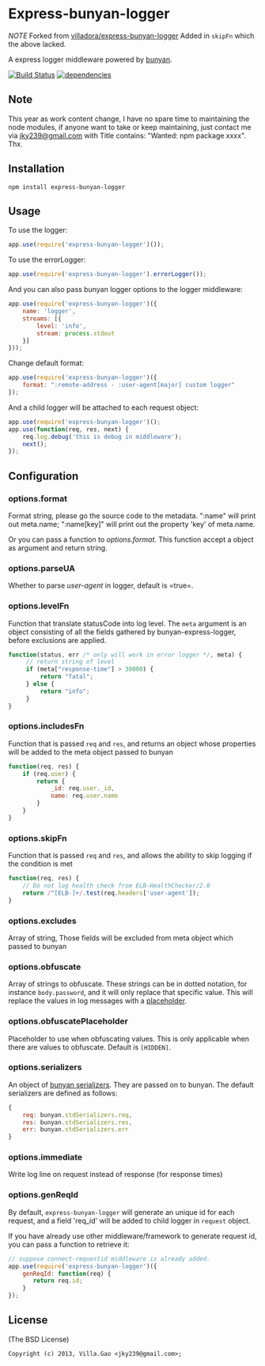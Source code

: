 # Express-bunyan-logger

*NOTE* Forked from [villadora/express-bunyan-logger](https://github.com/villadora/express-bunyan-logger)
Added in `skipFn` which the above lacked.

A express logger middleware powered by [bunyan](https://github.com/trentm/node-bunyan).

[![Build Status](https://travis-ci.org/villadora/express-bunyan-logger.svg?branch=master)](https://travis-ci.org/villadora/express-bunyan-logger) [![dependencies](https://david-dm.org/villadora/express-bunyan-logger.svg)](https://david-dm.org/villadora/express-bunyan-logger)


## Note

This year as work content change, I have no spare time to maintaining the node modules, if anyone want to take or keep maintaining, just contact me via jky239@gmail.com with Title contains: "Wanted: npm package xxxx". Thx.

## Installation

    npm install express-bunyan-logger

## Usage

To use the logger:

```javascript
app.use(require('express-bunyan-logger')());
```

To use the errorLogger:

```javascript
app.use(require('express-bunyan-logger').errorLogger());
```

And you can also pass bunyan logger options to the logger middleware:

```javascript
app.use(require('express-bunyan-logger')({
    name: 'logger',
    streams: [{
        level: 'info',
        stream: process.stdout
    }]
}));
```

Change default format:

```javascript
app.use(require('express-bunyan-logger')({
    format: ":remote-address - :user-agent[major] custom logger"
});
```
And a child logger will be attached to each request object:

```javascript
app.use(require('express-bunyan-logger')();
app.use(function(req, res, next) {
    req.log.debug('this is debug in middleware');
    next();
});
```

## Configuration

### options.format

Format string, please go the source code to the metadata. ":name" will print out meta.name; ":name[key]" will print out the property 'key' of meta.name.

Or you can pass a function to _options.format_. This function accept a object as argument and return string.

### options.parseUA

Whether to parse _user-agent_ in logger, default is =true=.

### options.levelFn

Function that translate statusCode into log level. The `meta` argument is an object consisting of all the fields gathered by bunyan-express-logger, before exclusions are applied.

```javascript
function(status, err /* only will work in error logger */, meta) {
     // return string of level
     if (meta["response-time"] > 30000) {
         return "fatal";
     } else {
         return "info";
     }
}
```

### options.includesFn

Function that is passed `req` and `res`, and returns an object whose properties will be added to the meta object passed to bunyan

```javascript
function(req, res) {
    if (req.user) {
        return {
            _id: req.user._id,
            name: req.user.name
        }
    }
}
```

### options.skipFn

Function that is passed `req` and `res`, and allows the ability to skip logging if the condition is met

```javascript
function(req, res) {
    // Do not log health check from ELB-HealthChecker/2.0
    return /^[ELB-]+/.test(req.headers['user-agent']);
}
```

### options.excludes

Array of string, Those fields will be excluded from meta object which passed to bunyan

### options.obfuscate
Array of strings to obfuscate.
These strings can be in dotted notation, for instance `body.password`, and it will only replace that specific value.
This will replace the values in log messages with a [placeholder](#optionsobfuscateplaceholder).

### options.obfuscatePlaceholder

Placeholder to use when obfuscating values.
This is only applicable when there are values to obfuscate.
Default is `[HIDDEN]`.

### options.serializers

An object of [bunyan serializers](https://github.com/trentm/node-bunyan#serializers). They are passed on to bunyan.
The default serializers are defined as follows:

```javascript
{
    req: bunyan.stdSerializers.req,
    res: bunyan.stdSerializers.res,
    err: bunyan.stdSerializers.err
}
```

### options.immediate

Write log line on request instead of response (for response times)

### options.genReqId

By default, `express-bunyan-logger` will generate an unique id for each request, and a field 'req_id' will be added to child logger in `request` object.

If you have already use other middleware/framework to generate request id, you can pass a function to retrieve it:

```javascript
// suppose connect-requestid middleware is already added.
app.use(require('express-bunyan-logger')({
    genReqId: function(req) {
       return req.id;
    }
});
```


## License

(The BSD License)

    Copyright (c) 2013, Villa.Gao <jky239@gmail.com>;
